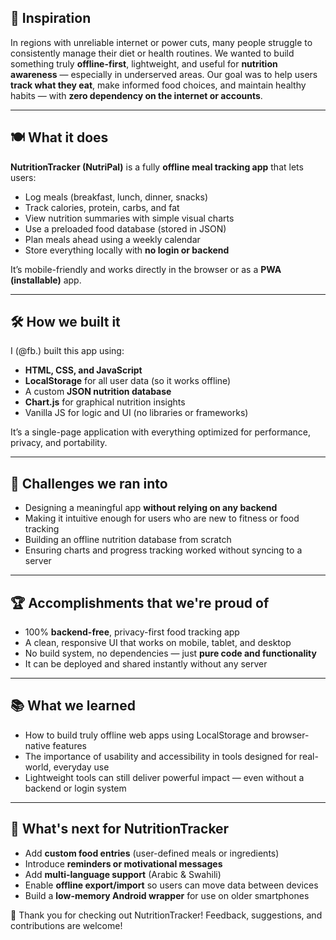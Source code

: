 ## 🌱 Inspiration

In regions with unreliable internet or power cuts, many people struggle to consistently manage their diet or health routines. We wanted to build something truly **offline-first**, lightweight, and useful for **nutrition awareness** — especially in underserved areas. Our goal was to help users **track what they eat**, make informed food choices, and maintain healthy habits — with **zero dependency on the internet or accounts**.

---

## 🍽️ What it does

**NutritionTracker (NutriPal)** is a fully **offline meal tracking app** that lets users:

* Log meals (breakfast, lunch, dinner, snacks)
* Track calories, protein, carbs, and fat
* View nutrition summaries with simple visual charts
* Use a preloaded food database (stored in JSON)
* Plan meals ahead using a weekly calendar
* Store everything locally with **no login or backend**

It’s mobile-friendly and works directly in the browser or as a **PWA (installable)** app.

---

## 🛠️ How we built it

I (@fb.) built this app using:

* **HTML, CSS, and JavaScript**
* **LocalStorage** for all user data (so it works offline)
* A custom **JSON nutrition database**
* **Chart.js** for graphical nutrition insights
* Vanilla JS for logic and UI (no libraries or frameworks)

It’s a single-page application with everything optimized for performance, privacy, and portability.

---

## 🧗 Challenges we ran into

* Designing a meaningful app **without relying on any backend**
* Making it intuitive enough for users who are new to fitness or food tracking
* Building an offline nutrition database from scratch
* Ensuring charts and progress tracking worked without syncing to a server

---

## 🏆 Accomplishments that we're proud of

* 100% **backend-free**, privacy-first food tracking app
* A clean, responsive UI that works on mobile, tablet, and desktop
* No build system, no dependencies — just **pure code and functionality**
* It can be deployed and shared instantly without any server

---

## 📚 What we learned

* How to build truly offline web apps using LocalStorage and browser-native features
* The importance of usability and accessibility in tools designed for real-world, everyday use
* Lightweight tools can still deliver powerful impact — even without a backend or login system

---

## 🚀 What's next for NutritionTracker

* Add **custom food entries** (user-defined meals or ingredients)
* Introduce **reminders or motivational messages**
* Add **multi-language support** (Arabic & Swahili)
* Enable **offline export/import** so users can move data between devices
* Build a **low-memory Android wrapper** for use on older smartphones


🎉 Thank you for checking out NutritionTracker! Feedback, suggestions, and contributions are welcome!
